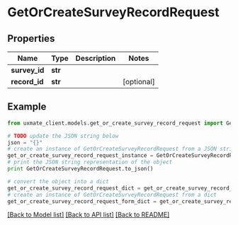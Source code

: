 # GetOrCreateSurveyRecordRequest


## Properties
Name | Type | Description | Notes
------------ | ------------- | ------------- | -------------
**survey_id** | **str** |  | 
**record_id** | **str** |  | [optional] 

## Example

```python
from uxmate_client.models.get_or_create_survey_record_request import GetOrCreateSurveyRecordRequest

# TODO update the JSON string below
json = "{}"
# create an instance of GetOrCreateSurveyRecordRequest from a JSON string
get_or_create_survey_record_request_instance = GetOrCreateSurveyRecordRequest.from_json(json)
# print the JSON string representation of the object
print GetOrCreateSurveyRecordRequest.to_json()

# convert the object into a dict
get_or_create_survey_record_request_dict = get_or_create_survey_record_request_instance.to_dict()
# create an instance of GetOrCreateSurveyRecordRequest from a dict
get_or_create_survey_record_request_form_dict = get_or_create_survey_record_request.from_dict(get_or_create_survey_record_request_dict)
```
[[Back to Model list]](../README.md#documentation-for-models) [[Back to API list]](../README.md#documentation-for-api-endpoints) [[Back to README]](../README.md)


